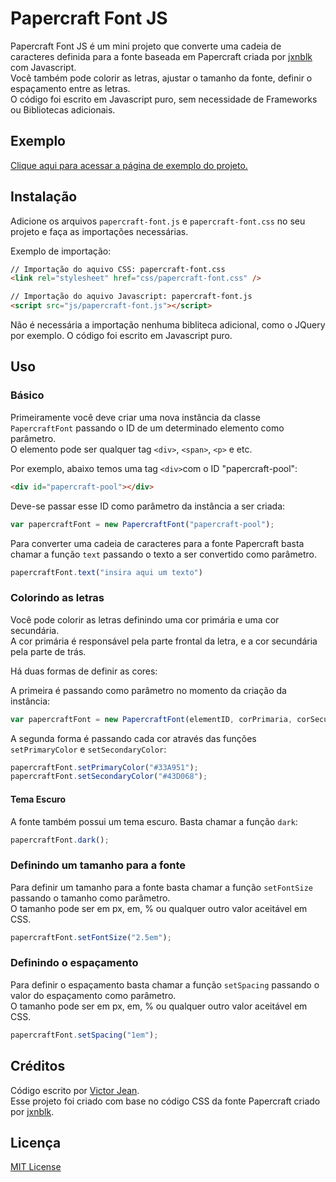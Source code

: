 # Papercraft Font JS

Papercraft Font JS é um mini projeto que converte uma cadeia de caracteres definida para a fonte baseada em Papercraft criada por [jxnblk](https://github.com/jxnblk/papercraft) com Javascript.<br/>
Você também pode colorir as letras, ajustar o tamanho da fonte, definir o espaçamento entre as letras.<br/>
O código foi escrito em Javascript puro, sem necessidade de Frameworks ou Bibliotecas adicionais.

## Exemplo

[Clique aqui para acessar a página de exemplo do projeto.](https://victorjean9.github.io/papercraft-font-js/)

## Instalação

Adicione os arquivos `papercraft-font.js` e `papercraft-font.css` no seu projeto e faça as importações necessárias.

Exemplo de importação:
```html
// Importação do aquivo CSS: papercraft-font.css
<link rel="stylesheet" href="css/papercraft-font.css" />

// Importação do aquivo Javascript: papercraft-font.js
<script src="js/papercraft-font.js"></script>
```

Não é necessária a importação nenhuma bibliteca adicional, como o JQuery por exemplo. O código foi escrito em Javascript puro.

## Uso

### Básico

Primeiramente você deve criar uma nova instância da classe `PapercraftFont` passando o ID de um determinado elemento como parâmetro.<br/>
O elemento pode ser qualquer tag `<div>`, `<span>`, `<p>` e etc.

Por exemplo, abaixo temos uma tag `<div>`com o ID "papercraft-pool":
```html
<div id="papercraft-pool"></div>
```

Deve-se passar esse ID como parâmetro da instância a ser criada:
```js
var papercraftFont = new PapercraftFont("papercraft-pool");
```

Para converter uma cadeia de caracteres para a fonte Papercraft basta chamar a função `text` passando o texto a ser convertido como parâmetro.
```js
papercraftFont.text("insira aqui um texto")
```

### Colorindo as letras

Você pode colorir as letras definindo uma cor primária e uma cor secundária.<br/>
A cor primária é responsável pela parte frontal da letra, e a cor secundária pela parte de trás.

Há duas formas de definir as cores: 

A primeira é passando como parâmetro no momento da criação da instância:
```js
var papercraftFont = new PapercraftFont(elementID, corPrimaria, corSecundaria);
```

A segunda forma é passando cada cor através das funções `setPrimaryColor` e `setSecondaryColor`:
```js
papercraftFont.setPrimaryColor("#33A951");
papercraftFont.setSecondaryColor("#43D068");
```
 
#### Tema Escuro

A fonte também possui um tema escuro. Basta chamar a função `dark`:
```js
papercraftFont.dark();
```

### Definindo um tamanho para a fonte

Para definir um tamanho para a fonte basta chamar a função `setFontSize` passando o tamanho como parâmetro.<br/>
O tamanho pode ser em px, em, % ou qualquer outro valor aceitável em CSS.

```js
papercraftFont.setFontSize("2.5em");
```

### Definindo o espaçamento

Para definir o espaçamento basta chamar a função `setSpacing` passando o valor do espaçamento como parâmetro.<br/>
O tamanho pode ser em px, em, % ou qualquer outro valor aceitável em CSS.

```js
papercraftFont.setSpacing("1em");
```

## Créditos

Código escrito por [Victor Jean](https://github.com/victorjean9).<br/>
Esse projeto foi criado com base no código CSS da fonte Papercraft criado por [jxnblk](https://github.com/jxnblk/papercraft).

## Licença

[MIT License](http://opensource.org/licenses/MIT)


